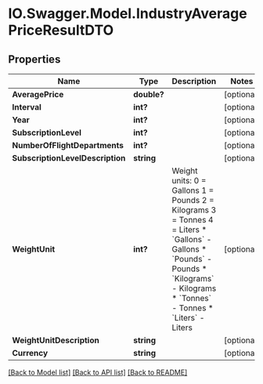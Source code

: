 # IO.Swagger.Model.IndustryAveragePriceResultDTO
## Properties

Name | Type | Description | Notes
------------ | ------------- | ------------- | -------------
**AveragePrice** | **double?** |  | [optional] 
**Interval** | **int?** |  | [optional] 
**Year** | **int?** |  | [optional] 
**SubscriptionLevel** | **int?** |  | [optional] 
**NumberOfFlightDepartments** | **int?** |  | [optional] 
**SubscriptionLevelDescription** | **string** |  | [optional] 
**WeightUnit** | **int?** | Weight units:             0 &#x3D; Gallons             1 &#x3D; Pounds             2 &#x3D; Kilograms             3 &#x3D; Tonnes             4 &#x3D; Liters    * &#x60;Gallons&#x60; - Gallons  * &#x60;Pounds&#x60; - Pounds  * &#x60;Kilograms&#x60; - Kilograms  * &#x60;Tonnes&#x60; - Tonnes  * &#x60;Liters&#x60; - Liters   | [optional] 
**WeightUnitDescription** | **string** |  | [optional] 
**Currency** | **string** |  | [optional] 

[[Back to Model list]](../README.md#documentation-for-models) [[Back to API list]](../README.md#documentation-for-api-endpoints) [[Back to README]](../README.md)

